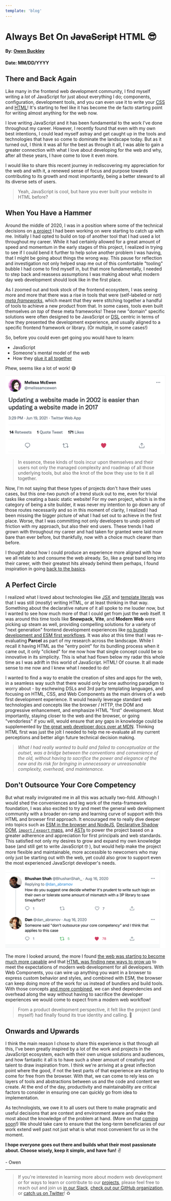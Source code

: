 ```yaml
---
template: 'blog'
---
```


# Always Bet On ~~JavaScript~~ HTML 😎

#### By: [Owen Buckley](https://www.thegreenhouse.io/)
#### Date: MM/DD/YYYY

## There and Back Again

Like many in the frontend web development community, I find myself writing a _lot_ of JavaScript for just about everything I do; components, configuration, development tools, and you can even use it to write your [CSS](https://blog.bitsrc.io/9-css-in-js-libraries-you-should-know-in-2018-25afb4025b9b) and [HTML](https://css-tricks.com/why-javascript-is-eating-html/)!  It's starting to feel like it has become the de facto starting point for writing almost anything for the web now.

I love writing JavaScript and it has been fundamental to the work I've done throughout my career.  However, I recently found that even with my own best intentions, I could lead myself astray and get caught up in the tools and technologies that have so come to dominate the landscape today.  But as it turned out, I think it was all for the best as through it all, I was able to gain a greater connection with what I love about developing for the web and why, after all these years, I have come to love it even more.  

I would like to share this recent journey in rediscovering my appreciation for the web and with it, a renewed sense of focus and purpose towards contributing to its growth and most importantly, being a better steward to all its diverse sets of users.

<!-- friendly illustration or graphic would be great here! bigger picture? -->

> Yeah, JavaScript is cool, but have you ever built your website in HTML before?


## When You Have a Hammer

Around the middle of 2020, I was in a position where some of the technical decisions on [a project](https://docs.google.com/document/d/1MwDkszKvq81QgIYa8utJgyUgSpLZQx9eKCWjIikvfHU) I had been working on were starting to catch up with me.  Initially I had opted to build on top of another tool that I had used a lot throughout my career.  While it had certainly allowed for a great amount of speed and momentum in the early stages of this project, I realized in trying to see if I could bend it further to help solve another problem I was having, that I might be going about things the wrong way.  This pause for reflection and investigation not only helped snap me out of this comfortable "tooling" bubble I had come to find myself in, but that more fundamentally, I needed to step back and reassess assumptions I was making about what modern day web development should look like in the first place.

As I zoomed out and took stock of the frontend ecosystem, I was seeing more and more that there was a rise in tools that were (self-labeled or not) [_meta frameworks_](https://en.wiktionary.org/wiki/metaframework), which meant that they were stitching together a handful of tools to achieve a new product from that.  In some cases, tools even built themselves _on top_ of these meta frameworks!  These new "domain" specific solutions were often designed to be JavaScript or [DSL](https://en.wikipedia.org/wiki/Domain-specific_language) centric in terms of how they presented the development experience, and usually aligned to a specific frontend framework or library. (Or multiple, in some cases!)  

So, before you could even get going you would have to learn:
- JavaScript
- Someone's mental model of the web
- How they [glue it all together](https://www.oreilly.com/radar/thinking-about-glue/)

Phew, seems like a lot of work!  😅

<div class="image-container">
  <img src="/assets/blog/twitter-updating-a-website.png" alt="Tweet from Melissa McEwen. Updating a website made in 2002 is easier than updating a website made in 2017." loading="lazy"/>
</div>

> In essence, these kinds of tools incur upon themselves and their users not only the managed complexity and roadmap of all those underlying tools, but also the knot of the bow they use to tie it all together.

Now, I'm not saying that these types of projects don't have their uses cases, but this one-two punch of a trend stuck out to me, even for trivial tasks like creating a basic static website!  For my own project, which is in the category of being a site builder, it was never my intention to go down any of those routes necessarily and so in this moment of clarity, I realized I had been missing the bigger picture of what I had set out to achieve in the first place.  Worse, that I was committing not only developers to undo points of friction with my approach, but also their end users.  These trends I had grown with throughout my career and had taken for granted were laid more bare than ever before, but thankfully, now with a choice much clearer than before.  

I thought about how I could produce an experience more aligned with how we all relate to and consume the web already.  So, like a great band long into their career, with their greatest hits already behind them perhaps, I found inspiration in going [back to the basics](https://github.com/thescientist13/nono-poc/blob/master/notes/DOCS.md).


## A Perfect Circle

I realized what I loved about technologies like [JSX](https://reactjs.org/docs/introducing-jsx.html) and [template literals](https://developer.mozilla.org/en-US/docs/Web/JavaScript/Reference/Template_literals) was that I was still (_mostly_) writing HTML, or at least thinking in that way. Something about the declarative nature of it all spoke to me louder now, but I wanted to see how much more of that I could get from just the web itself.  It was around this time tools like **Snowpack**, **Vite**, and **Modern Web** were picking up steam as well, providing compelling solutions for a variety of "next generation" frontend development experiences like [no bundle development and ESM first workflows](https://www.greenwoodjs.io/about/how-it-works/).  It was also at this time that I was re-evaluating **Parcel** as part of my research across the landscape.  While I recall it having HTML as the "entry point" for its bundling process when it came out, it only "clicked" for me now how that single concept could be so innovative in its simplicity.  This is what had flown below my radar this whole time as I was adrift in this world of JavaScript.  HTML!  Of course.  It all made sense to me now and I knew what I needed to do!

I wanted to find a way to enable the creation of sites and apps for the web, in a seamless way such that there would only be one authoring paradigm to worry about - by eschewing DSLs and 3rd party templating languages, and focusing on HTML, CSS, and Web Components as the main drivers of a web first development experience.  It would heavily leverage standard web technologies and concepts like the browser / HTTP, the DOM and progressive enhancement, and emphasize HTML "first" development.  Most importantly, staying closer to the web and the browser, or going "vendorless" if you will, would ensure that any gaps in knowledge could be supplemented by [the great web developer docs over at MDN](https://developer.mozilla.org/).  Thinking HTML first was just the jolt I needed to help me re-evaluate all my current perceptions and better align future technical decision making.

> _What I had really wanted to build and failed to conceptualize at the outset, was a bridge between the conventions and convenience of the old, without having to sacrifice the power and elegance of the new and its risk for bringing in unnecessary or unreasonable complexity, overhead, and maintenance._  

## Don't Outsource Your Core Competency

But what really invigorated me in all this was actually two-fold.  Although I would shed the conveniences and leg work of the meta-framework foundation, I was also excited to try and meet the general web development community with a broader on-ramp and learning curve of support with this HTML and browser first approach.  It encouraged me to really dive deeper into topics such as [ESM in the browser and NodeJS](https://nodejs.org/api/esm.html), [Declarative Shadow DOM](https://web.dev/declarative-shadow-dom/), [`import` / `export` maps](https://www.infoq.com/news/2020/08/import-map-javascript-wicg/), and [ASTs](https://astexplorer.net/) to power the project based on a greater adherence and appreciation for first principals and web standards.  This satisfied not only my desires to grow and expand my own knowledge base (and still get to write JavaScript 🤓 ), but would help make the project more flexible and maintainable, more accessible to newcomers who may only just be starting out with the web, yet could also grow to support even the most experienced JavaScript developer's needs.

<div class="image-container">
  <img src="/assets/blog/twitter-core-competency.png" alt="Someone said don't outsource your core competency and I think that applies to this case" loading="lazy" />
</div>

The more I looked around, the more I found [the web was starting to become much more capable](https://github.com/whatwg) and that [HTML was finding new ways to grow up](https://github.com/webcomponents/community-protocols) to meet the expectations of modern web development for all developers.  With Web Components, you can wire up anything you want in a browser to express custom behavior and styles, and combined with ESM, the browser can keep doing more of the work for us instead of bundlers and build tools.  With those concepts [and more combined](https://www.greenwoodjs.io/about/how-it-works/), we can shed dependencies and overhead along the way without having to sacrifice the developer experiences we would come to expect from a modern web workflow!

> From a product development perspective, it felt like the project (and myself) had finally found its true identity and calling. 💚

## Onwards and Upwards

I think the main reason I chose to share this experience is that through all this, I've been greatly inspired by a lot of the work and projects in the JavaScript ecosystem, each with their own unique solutions and audiences, and how fantastic it all is to have such a sheer amount of creativity and talent to draw inspiration from.  I think we're arriving at a great inflection point where the good, if not the best parts of that experience are starting to come for free from the browser.  With that, we can come to rely less on layers of tools and abstractions between us and the code and content we create.  At the end of the day, productivity and maintainability are critical factors to consider in ensuring one can quickly go from idea to implementation.

As technologists, we owe it to all users out there to make pragmatic and useful decisions that are context and environment aware and make the most about the knowledge of the problem at hand. (More on that [coming soon](https://twitter.com/ReliableSummit/status/1418694662374625283)!)  We should take care to ensure that the long-term beneficiaries of our work extend well past not just what is what most convenient for _us_ in the moment.

**I hope everyone goes out there and builds what their most passionate about.  Choose wisely, keep it simple, and have fun!**  ✌️

<span>- Owen</span>

<!-- friendly illustration or graphic would be great here! -->

----

> If you're interested in learning more about modern web development or for ways to learn or contribute to our [projects](https://projectevergreen.github.io/projects/), please feel free to reach out and join us [in our Slack](https://join.slack.com/t/thegreenhouseio/shared_invite/enQtMzcyMzE2Mjk1MjgwLTU5YmM1MDJiMTg0ODk4MjA4NzUwNWFmZmMxNDY5MTcwM2I0MjYxN2VhOTEwNDU2YWQwOWQzZmY1YzY4MWRlOGI), [check out our GitHub organization](https://github.com/ProjectEvergreen), or [catch us on Twitter](https://twitter.com/PrjEvergreen)!  ♻️
